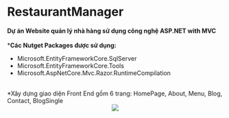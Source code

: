# RestaurantManager
<b>Dự án Website quản lý nhà hàng sử dụng công nghệ ASP.NET with MVC</b>
<br><br>
*<b>Các Nutget Packages được sử dụng:</b><br>
<ul>
        <li>Microsoft.EntityFrameworkCore.SqlServer</li>
        <li>Microsoft.EntityFrameworkCore.Tools</li>
        <li>Microsoft.AspNetCore.Mvc.Razor.RuntimeCompilation</li>
    </ul>
<br>
*Xây dựng giao diện Front End gồm 6 trang: HomePage, About, Menu, Blog, Contact, BlogSingle
<br>
<div align="center"> 
    <img src="https://user-images.githubusercontent.com/70925960/98514281-c8daf480-229b-11eb-9bf8-59f42ecc06d9.png"</img> 
</div> 
<br>



